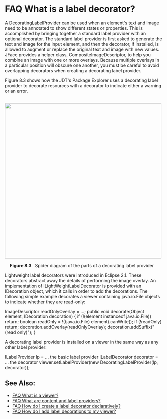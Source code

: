 

FAQ What is a label decorator?
==============================

A DecoratingLabelProvider can be used when an element's text and image need to be annotated to show different states or properties. This is accomplished by bringing together a standard label provider with an optional decorator. The standard label provider is first asked to generate the text and image for the input element, and then the decorator, if installed, is allowed to augment or replace the original text and image with new values. JFace provides a helper class, CompositeImageDescriptor, to help you combine an image with one or more overlays. Because multiple overlays in a particular position will obscure one another, you must be careful to avoid overlapping decorators when creating a decorating label provider.

Figure 8.3 shows how the JDT's Package Explorer uses a decorating label provider to decorate resources with a decorator to indicate either a warning or an error.

    <img src="../images/dlp.png" width=500>

    **Figure 8.3**   Spider diagram of the parts of a decorating label provider

Lightweight label decorators were introduced in Eclipse 2.1. These decorators abstract away the details of performing the image overlay. An implementation of ILightWeightLabelDecorator is provided with an IDecoration object, which it calls in order to add the decorations. The following simple example decorates a viewer containing java.io.File objects to indicate whether they are read-only:

   ImageDescriptor readOnlyOverlay = ...;
   public void decorate(Object element, IDecoration decoration) {
      if (!(element instanceof java.io.File))
         return;
      boolean readOnly = !((java.io.File) element).canWrite();
      if (!readOnly)
         return;
      decoration.addOverlay(readOnlyOverlay);
      decoration.addSuffix(" (read only)");
   }

A decorating label provider is installed on a viewer in the same way as any other label provider:

   ILabelProvider lp = ... the basic label provider
   ILabelDecorator decorator = ... the decorator
   viewer.setLabelProvider(new DecoratingLabelProvider(lp, decorator));

See Also:
---------

*   [FAQ What is a viewer?](./FAQ_What_is_a_viewer.md "FAQ What is a viewer?")
*   [FAQ What are content and label providers?](./FAQ_What_are_content_and_label_providers.md "FAQ What are content and label providers?")
*   [FAQ How do I create a label decorator declaratively?](./FAQ_How_do_I_create_a_label_decorator_declaratively.md "FAQ How do I create a label decorator declaratively?")
*   [FAQ How do I add label decorations to my viewer?](./FAQ_How_do_I_add_label_decorations_to_my_viewer.md "FAQ How do I add label decorations to my viewer?")

